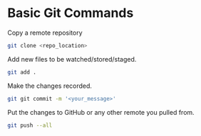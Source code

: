 # Basic Git Commands

Copy a remote repository

```bash
git clone <repo_location>
```

Add new files to be watched/stored/staged.
```bash
git add .
```

Make the changes recorded.
```bash
git git commit -m '<your_message>'
```

Put the changes to GitHub or any other remote you pulled from.
```bash
git push --all
```
